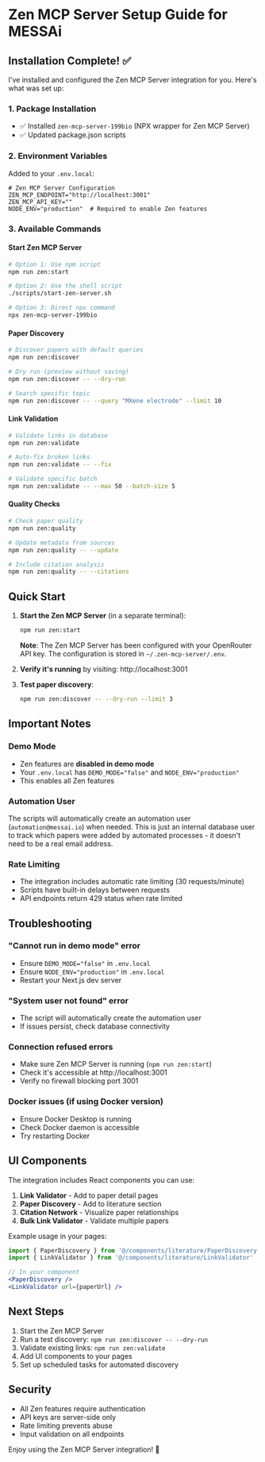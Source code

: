 # Zen MCP Server Setup Guide for MESSAi

## Installation Complete! ✅

I've installed and configured the Zen MCP Server integration for you. Here's what was set up:

### 1. Package Installation
- ✅ Installed `zen-mcp-server-199bio` (NPX wrapper for Zen MCP Server)
- ✅ Updated package.json scripts

### 2. Environment Variables
Added to your `.env.local`:
```env
# Zen MCP Server Configuration
ZEN_MCP_ENDPOINT="http://localhost:3001"
ZEN_MCP_API_KEY=""
NODE_ENV="production"  # Required to enable Zen features
```

### 3. Available Commands

#### Start Zen MCP Server
```bash
# Option 1: Use npm script
npm run zen:start

# Option 2: Use the shell script
./scripts/start-zen-server.sh

# Option 3: Direct npx command
npx zen-mcp-server-199bio
```

#### Paper Discovery
```bash
# Discover papers with default queries
npm run zen:discover

# Dry run (preview without saving)
npm run zen:discover -- --dry-run

# Search specific topic
npm run zen:discover -- --query "MXene electrode" --limit 10
```

#### Link Validation
```bash
# Validate links in database
npm run zen:validate

# Auto-fix broken links
npm run zen:validate -- --fix

# Validate specific batch
npm run zen:validate -- --max 50 --batch-size 5
```

#### Quality Checks
```bash
# Check paper quality
npm run zen:quality

# Update metadata from sources
npm run zen:quality -- --update

# Include citation analysis
npm run zen:quality -- --citations
```

## Quick Start

1. **Start the Zen MCP Server** (in a separate terminal):
   ```bash
   npm run zen:start
   ```
   
   **Note**: The Zen MCP Server has been configured with your OpenRouter API key. The configuration is stored in `~/.zen-mcp-server/.env`.
   
2. **Verify it's running** by visiting: http://localhost:3001

3. **Test paper discovery**:
   ```bash
   npm run zen:discover -- --dry-run --limit 3
   ```

## Important Notes

### Demo Mode
- Zen features are **disabled in demo mode**
- Your `.env.local` has `DEMO_MODE="false"` and `NODE_ENV="production"`
- This enables all Zen features

### Automation User
The scripts will automatically create an automation user (`automation@messai.io`) when needed. This is just an internal database user to track which papers were added by automated processes - it doesn't need to be a real email address.

### Rate Limiting
- The integration includes automatic rate limiting (30 requests/minute)
- Scripts have built-in delays between requests
- API endpoints return 429 status when rate limited

## Troubleshooting

### "Cannot run in demo mode" error
- Ensure `DEMO_MODE="false"` in `.env.local`
- Ensure `NODE_ENV="production"` in `.env.local`
- Restart your Next.js dev server

### "System user not found" error
- The script will automatically create the automation user
- If issues persist, check database connectivity

### Connection refused errors
- Make sure Zen MCP Server is running (`npm run zen:start`)
- Check it's accessible at http://localhost:3001
- Verify no firewall blocking port 3001

### Docker issues (if using Docker version)
- Ensure Docker Desktop is running
- Check Docker daemon is accessible
- Try restarting Docker

## UI Components

The integration includes React components you can use:

1. **Link Validator** - Add to paper detail pages
2. **Paper Discovery** - Add to literature section
3. **Citation Network** - Visualize paper relationships
4. **Bulk Link Validator** - Validate multiple papers

Example usage in your pages:
```jsx
import { PaperDiscovery } from '@/components/literature/PaperDiscovery'
import { LinkValidator } from '@/components/literature/LinkValidator'

// In your component
<PaperDiscovery />
<LinkValidator url={paperUrl} />
```

## Next Steps

1. Start the Zen MCP Server
2. Run a test discovery: `npm run zen:discover -- --dry-run`
3. Validate existing links: `npm run zen:validate`
4. Add UI components to your pages
5. Set up scheduled tasks for automated discovery

## Security

- All Zen features require authentication
- API keys are server-side only
- Rate limiting prevents abuse
- Input validation on all endpoints

Enjoy using the Zen MCP Server integration! 🚀